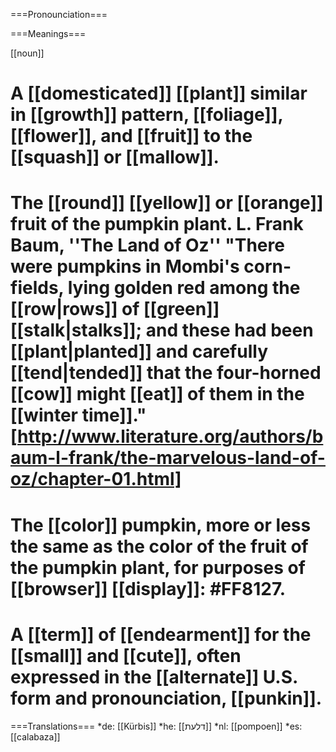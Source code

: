 ===Pronounciation===

===Meanings===

[[noun]]

# A [[domesticated]] [[plant]] similar in [[growth]] pattern, [[foliage]], [[flower]], and [[fruit]] to the [[squash]] or [[mallow]].
# The [[round]] [[yellow]] or [[orange]] fruit of the pumpkin plant. L. Frank Baum, ''The Land of Oz'' "There were pumpkins in Mombi's corn-fields, lying golden red among the [[row|rows]] of [[green]] [[stalk|stalks]]; and these had been [[plant|planted]] and carefully [[tend|tended]] that the four-horned [[cow]] might [[eat]] of them in the [[winter time]]." [http://www.literature.org/authors/baum-l-frank/the-marvelous-land-of-oz/chapter-01.html]
# The [[color]] pumpkin, more or less the same as the color of the fruit of the pumpkin plant, for purposes of [[browser]] [[display]]: <nowiki>#</nowiki>FF8127.
# A [[term]] of [[endearment]] for the [[small]] and [[cute]], often expressed in the [[alternate]] U.S. form and pronounciation, [[punkin]].

===Translations===
*de: [[K&uuml;rbis]]
*he: [[&#1491;&#1500;&#1506;&#1514;]]
*nl: [[pompoen]]
*es: [[calabaza]]